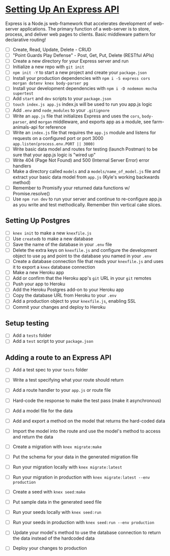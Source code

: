 # [Setting Up An Express API](https://github.com/jamesktruitt/farm-animals-api)

Express is a Node.js web-framework that accelerates development of web-server applications. The primary function of a web-server is to store, process, and deliver web pages to clients. Basic middleware pattern for declarative routing!

* [ ] Create, Read, Update, Delete - CRUD
* [ ] "Point Guards Play Defense" - Post, Get, Put, Delete \(RESTful APIs\)
* [ ] Create a new directory for your Express server and run
* [ ] Initialize a new repo with `git init`
* [ ] `npm init -Y` to start a new project and create your `package.json`
* [ ] Install your production dependencies with `npm i -S express cors morgan dotenv knex body-parser pg`
* [ ] Install your development dependencies with `npm i -D nodemon mocha supertest`
* [ ] Add `start` and `dev` scripts to your `package.json`
* [ ] `touch index.js app.js` index.js will be used to run you app.js logic
* [ ] Add `.env` and `node_modules` to your `.gitignore`
* [ ] Write an `app.js` file that initializes Express and uses the `cors`, `body-parser`, and `morgan` middleware, and exports app as a module, see farm-animals-api for reference
* [ ] Write an `index.js` file that requires the `app.js` module and listens for requests on a configured port or port 3000 `app.listen(process.env.PORT || 3000)`
* [ ] Write basic data model and routes for testing \(launch Postman\) to be sure that your app.js logic is "wired up"
* [ ] Write 404 \(Page Not Found\) and 500 \(Internal Server Error\) error handlers
* [ ] Make a directory called `models` and a `models/name_of_model.js` file and extract your basic data model from `app.js` \(Kyle's working backwards method\)
* [ ] Remember to Promisify your returned data functions w/ Promise.resolve\(\)
* [ ] Use `npm run dev` to run your server and continue to re-configure app.js as you write and test methodically. Remember thin vertical cake slices.

## Setting Up Postgres

* [ ] `knex init` to make a new `knexfile.js`
* [ ] Use `createdb` to make a new database
* [ ] Save the name of the database in your `.env` file
* [ ] Delete the extra keys on `knexfile.js` and configure the development object to use `pg` and point to the database you named in your `.env`
* [ ] Create a database connection file that reads your `knexfile.js` and uses it to export a `knex` database connection
* [ ] Make a new Heroku app
* [ ] Add or confirm that the Heroku app's `git` URL in your `git` remotes
* [ ] Push your app to Heroku
* [ ] Add the Heroku Postgres add-on to your Heroku app
* [ ] Copy the database URL from Heroku to your `.env`
* [ ] Add a production object to your `knexfile.js`, enabling SSL
* [ ] Commit your changes and deploy to Heroku

## Setup testing

* [ ] Add a `tests` folder
* [ ] Add a `test` script to your `package.json`

## Adding a route to an Express API

* [ ] Add a test spec to your `tests` folder
* [ ] Write a test specifying what your route should return
* [ ] Add a route handler to your `app.js` or route file
* [ ] Hard-code the response to make the test pass \(make it asynchronous\)
* [ ] Add a model file for the data
* [ ] Add and export a method on the model that returns the hard-coded data
* [ ] Import the model into the route and use the model's method to access and return the data
* [ ] Create a migration with `knex migrate:make`
* [ ] Put the schema for your data in the generated migration file
* [ ] Run your migration locally with `knex migrate:latest`
* [ ] Run your migration in production with `knex migrate:latest --env production`
* [ ] Create a seed with `knex seed:make`
* [ ] Put sample data in the generated seed file
* [ ] Run your seeds locally with `knex seed:run`
* [ ] Run your seeds in production with `knex seed:run --env production`
* [ ] Update your model's method to use the database connection to return the data instead of the hardcoded data
* [ ] Deploy your changes to production



